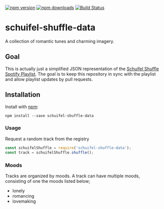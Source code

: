 [![npm version](https://img.shields.io/npm/v/schuifel-shuffle-data.svg?style=flat-square)](https://www.npmjs.com/package/schuifel-shuffle-data)
[![npm downloads](https://img.shields.io/npm/dt/schuifel-shuffle-data.svg?style=flat-square)](https://www.npmjs.com/package/schuifel-shuffle-data)
[![Build Status](https://travis-ci.org/schuifel-shuffle/data.svg?branch=master)](https://travis-ci.org/schuifel-shuffle/data)

# schuifel-shuffle-data

A collection of romantic tunes and charming imagery.

## Goal

This is actually just a simplified JSON representation of the [Schuifel Shuffle Spotify Playlist](https://open.spotify.com/user/thundercatone/playlist/4bckH8h0XjMkpeICjXzmAH?si=xCkqB2BsTrajodeq_xUtbQ).
The goal is to keep this repository in sync with the playlist and allow playlist updates by pull requests.

## Installation

Install with [npm](https://npmjs.org/):

```
npm install --save schuifel-shuffle-data
```

### Usage

Request a random track from the registry

```js
const schuifelShuffle = require('schuifel-shuffle-data');
const track = schuifelShuffle.shuffle();
```

### Moods

Tracks are organized by moods. A track can have multiple moods, consisting of one the moods listed below;

- lonely
- romancing
- lovemaking
